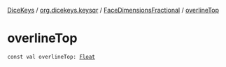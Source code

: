 [DiceKeys](../../index.md) / [org.dicekeys.keysqr](../index.md) / [FaceDimensionsFractional](index.md) / [overlineTop](./overline-top.md)

# overlineTop

`const val overlineTop: `[`Float`](https://kotlinlang.org/api/latest/jvm/stdlib/kotlin/-float/index.html)